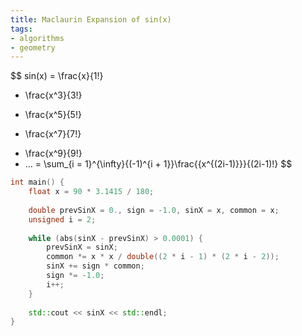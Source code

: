 ```yaml
---
title: Maclaurin Expansion of sin(x)
tags: 
- algorithms
- geometry
---
```


$$
sin(x) = 
\frac{x}{1!} 
- \frac{x^3}{3!}
+ \frac{x^5}{5!}
- \frac{x^7}{7!}
+ \frac{x^9}{9!} 
+ ...
= \sum_{i = 1}^{\infty}{(-1)^{i + 1}}\frac{{x^{(2i-1)}}}{(2i-1)!}
$$
```cpp
int main() {  
    float x = 90 * 3.1415 / 180;  
  
    double prevSinX = 0., sign = -1.0, sinX = x, common = x;  
    unsigned i = 2;  
  
    while (abs(sinX - prevSinX) > 0.0001) {  
        prevSinX = sinX;  
        common *= x * x / double((2 * i - 1) * (2 * i - 2));  
        sinX += sign * common;  
        sign *= -1.0;  
        i++;  
    }  
  
    std::cout << sinX << std::endl;  
}
```